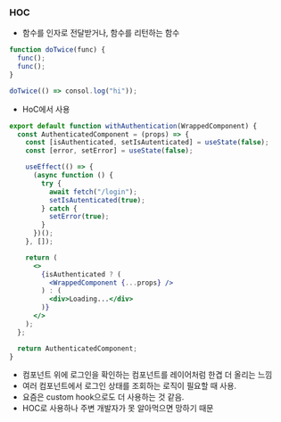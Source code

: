 ### HOC

- 함수를 인자로 전달받거나, 함수를 리턴하는 함수

```js
function doTwice(func) {
  func();
  func();
}

doTwice(() => consol.log("hi"));
```

- HoC에서 사용

```jsx
export default function withAuthentication(WrappedComponent) {
  const AuthenticatedComponent = (props) => {
    const [isAuthenticated, setIsAutenticated] = useState(false);
    const [error, setError] = useState(false);

    useEffect(() => {
      (async function () {
        try {
          await fetch("/login");
          setIsAutenticated(true);
        } catch {
          setError(true);
        }
      })();
    }, []);

    return (
      <>
        {isAuthenticated ? (
          <WrappedComponent {...props} />
        ) : (
          <div>Loading...</div>
        )}
      </>
    );
  };

  return AuthenticatedComponent;
}
```

- 컴포넌트 위에 로그인을 확인하는 컴포넌트를 레이어처럼 한겹 더 올리는 느낌
- 여러 컴포넌트에서 로그인 상태를 조회하는 로직이 필요할 때 사용.
- 요즘은 custom hook으로도 더 사용하는 것 같음.
- HOC로 사용하나 주변 개발자가 못 알아먹으면 망하기 때문
